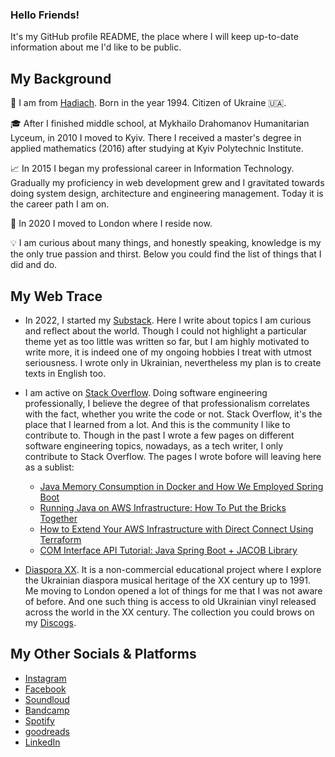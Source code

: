 ### Hello Friends!

It's my GitHub profile README, the place where I will keep up-to-date information about me I'd like to be public.

## My Background

👤 I am from [Hadiach](https://goo.gl/maps/FM6Pc3h8erwBUKUj7). Born in the year 1994. Citizen of Ukraine 🇺🇦.

🎓 After I finished middle school, at Mykhailo Drahomanov Humanitarian Lyceum, in 2010 I moved to Kyiv. There I received a master's degree in applied mathematics (2016) after studying at Kyiv Polytechnic Institute.

📈 In 2015 I began my professional career in Information Technology. Gradually my proficiency in web development grew and I gravitated towards doing system design, architecture and engineering management. Today it is the career path I am on.

📍 In 2020 I moved to London where I reside now.

💡 I am curious about many things, and honestly speaking, knowledge is my the only true passion and thirst. Below you could find the list of things that I did and do.

## My Web Trace

* In 2022, I started my [Substack](https://povisenko.substack.com). Here I write about topics I am curious and reflect about the world. Though I could not highlight a particular theme yet as too little was written so far, but I am highly motivated to write more, it is indeed one of my ongoing hobbies I treat with utmost seriousness. I wrote only in Ukrainian, nevertheless my plan is to create texts in English too. 

* I am active on [Stack Overflow](https://stackoverflow.com/users/2852528/serhii-povisenko). Doing software engineering professionally, I believe the degree of that professionalism correlates with the fact, whether you write the code or not. Stack Overflow, it's the place that I learned from a lot. And this is the community I like to contribute to. Though in the past I wrote a few pages on different software engineering topics, nowadays, as a tech writer, I only contribute to Stack Overflow. The pages I wrote bofore will leaving here as a sublist:
  * [Java Memory Consumption in Docker and How We Employed Spring Boot](https://dzone.com/articles/how-to-decrease-jvm-memory-consumption-in-docker-u)
  * [Running Java on AWS Infrastructure: How To Put the Bricks Together](https://dzone.com/articles/architecture-for-your-startup-or-how-to-put-sticks)
  * [How to Extend Your AWS Infrastructure with Direct Connect Using Terraform](https://www.freecodecamp.org/news/how-to-extend-your-aws-infrastructure/)
  * [COM Interface API Tutorial: Java Spring Boot + JACOB Library](https://www.freecodecamp.org/news/interface-in-java-tutorial-how-to-call-the-com-interface-spring-boot-jacob-library/)

- [Diaspora XX](https://soundcloud.com/diasporaxx). It is a non-commercial educational project where I explore the Ukrainian diaspora musical heritage of the XX century up to 1991. Me moving to London opened a lot of things for me that I was not aware of before. And one such thing is access to old Ukrainian vinyl released across the world in the XX century. The collection you could brows on my [Discogs](https://www.discogs.com/user/povisenko/collection).

## My Other Socials & Platforms
* [Instagram](https://www.instagram.com/povisenko) 
* [Facebook](https://www.facebook.com/spovisenko)
* [Soundloud](https://soundcloud.com/povisenko)
* [Bandcamp](https://bandcamp.com/povisenko)
* [Spotify](https://open.spotify.com/user/4g8rwtaggbqujdl0qwkpqlu0h)
* [goodreads](https://www.goodreads.com/user/show/123456509-serhii-pov-senko)
* [LinkedIn](https://www.linkedin.com/in/povisenko/)
